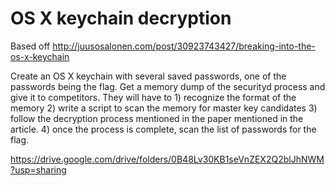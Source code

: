 # OS X keychain decryption

Based off http://juusosalonen.com/post/30923743427/breaking-into-the-os-x-keychain

Create an OS X keychain with several saved passwords, one of the passwords being the flag. Get a memory dump of the securityd process and give it to competitors. They will have to 1) recognize the format of the memory 2) write a script to scan the memory for master key candidates 3) follow the decryption process mentioned in the paper mentioned in the article. 4) once the process is complete, scan the list of passwords for the flag. 

https://drive.google.com/drive/folders/0B48Lv30KB1seVnZEX2Q2blJhNWM?usp=sharing
